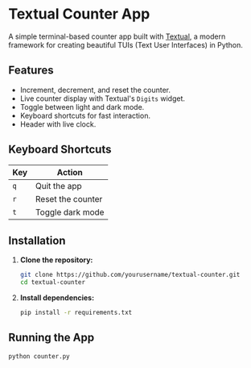 # Textual Counter App

A simple terminal-based counter app built with [Textual](https://github.com/Textualize/textual), a modern framework for creating beautiful TUIs (Text User Interfaces) in Python.

## Features

- Increment, decrement, and reset the counter.
- Live counter display with Textual's `Digits` widget.
- Toggle between light and dark mode.
- Keyboard shortcuts for fast interaction.
- Header with live clock.

## Keyboard Shortcuts

| Key | Action              |
|-----|---------------------|
| `q` | Quit the app        |
| `r` | Reset the counter   |
| `t` | Toggle dark mode    |

## Installation

1. **Clone the repository:**

    ```bash
    git clone https://github.com/yourusername/textual-counter.git
    cd textual-counter
    ```

2. **Install dependencies:**

    ```bash
    pip install -r requirements.txt
    ```

## Running the App

```bash
python counter.py
